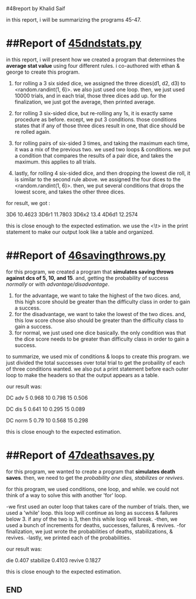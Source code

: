 #48report by Khalid Saif


in this report, i will be summarizing the programs 45-47.

##Report of [45dndstats.py](https://github.com/Khalidsaif11/mcb185_homework/blob/63efdad4f42013ea90d26c06c16cbe88a3221e27/45dndstats.py)
====================================================

in this report, i will present how we created a program that 
			determines the **average stat value** using four different rules.
i co-authored with ethan & george to create this program.

1. for rolling a 3 six sided dice, we assigned the 
			three dices(d1, d2, d3) to <random.randint(1, 6)>. 
			we also just used one loop.
then, we just used 10000 trials, and in each trial, those three dices add up.
			for the finalization, we just got the average, then printed average.

2. for rolling 3 six-sided dice, but re-rolling any 1s, 
			it is exactly same procedure as before. except, we put 3 <if> conditions.
those conditions states that if any of those three dices 
			result in one, that dice should be re rolled again.

3. for rolling pairs of six-sided 3 times, and taking 
			the maximum each time, it was a mix of the previous two.
			we used two loops & conditions. 
we put a condition that compares the results of a 
			pair dice, and takes the maximum. this applies to all trials.

4. lastly, for rolling 4 six-sided dice, and then dropping
			the lowest die roll, it is similar to the second rule above. 
			we assigned the four dices to the <random.randint(1, 6)>.
then, we put several conditions that drops the lowest score, 
			and takes the other three dices. 

for result, we got :

3D6      10.4623
3D6r1    11.7803
3D6x2    13.4
4D6d1    12.2574

this is close enough to the expected estimation. we use the <\t> in 
			the print statement to make our output look like a table and organized.



##Report of [46savingthrows.py](https://github.com/Khalidsaif11/mcb185_homework/blob/63efdad4f42013ea90d26c06c16cbe88a3221e27/46savingthrows.py)
==================================================

for this program, we created a program that
				**simulates saving throws against dcs of 5, 10, and 15**. 
				and, getting the probability of success
					*normally* or with *advantage/disadvantage*.

1. for the advantage, we want to take the highest of the two dices. 
				and, this high score should be greater
				than the difficulty class in order to gain a success.
2. for the disadvantage, we want to take the lowest of the two dices. 
				and, this low score chose also should 
				be greater than the difficulty class to gain a success.
3. for normal, we just used one dice basically. 
				the only condition was that the dice
				score needs to be greater than difficulty class in order to gain a success.

to summarize, we used mix of conditions & loops to create this program. 
				we just divided the total successes 
				over total trial to get the probaility of each of three conditions wanted.
we also put a print statement before each outer loop to 
				make the headers so that the output appears as a table.

our result was:

DC      adv
5       0.968
10      0.798
15      0.506


DC      dis
5       0.641
10      0.295
15      0.089


DC      norm
5       0.79
10      0.568
15      0.298

this is close enough to the expected estimation.


##Report of [47deathsaves.py](https://github.com/Khalidsaif11/mcb185_homework/blob/63efdad4f42013ea90d26c06c16cbe88a3221e27/47deathsaves.py)
==================================================

for this program, we wanted to create a 
	program that **simulates death saves**. 
				then, we need to get the *probability one dies, stabilizes or revives*.

for this program, we used conditions, one loop, and while. 
				we could not think of a way to solve this with another 'for' loop.

-we first used an outer loop that takes care of the number of trials. 
				then, we used a 'while' loop. 
					this loop will continue as long as success & failures below 3.
if any of the two is 3, then this while loop will break. 
-then, we used a bunch of increments for 
	deaths, successes, failures, & revives.
-for finalization, we just wrote the probabilities of deaths, 
				stabilizations, & revives.
-lastly, we printed each of the probabilities.

our result was:

die 0.407
stabilize 0.4103
revive 0.1827

this is close enough to the expected estimation.

**END**
------------------------------------------------------